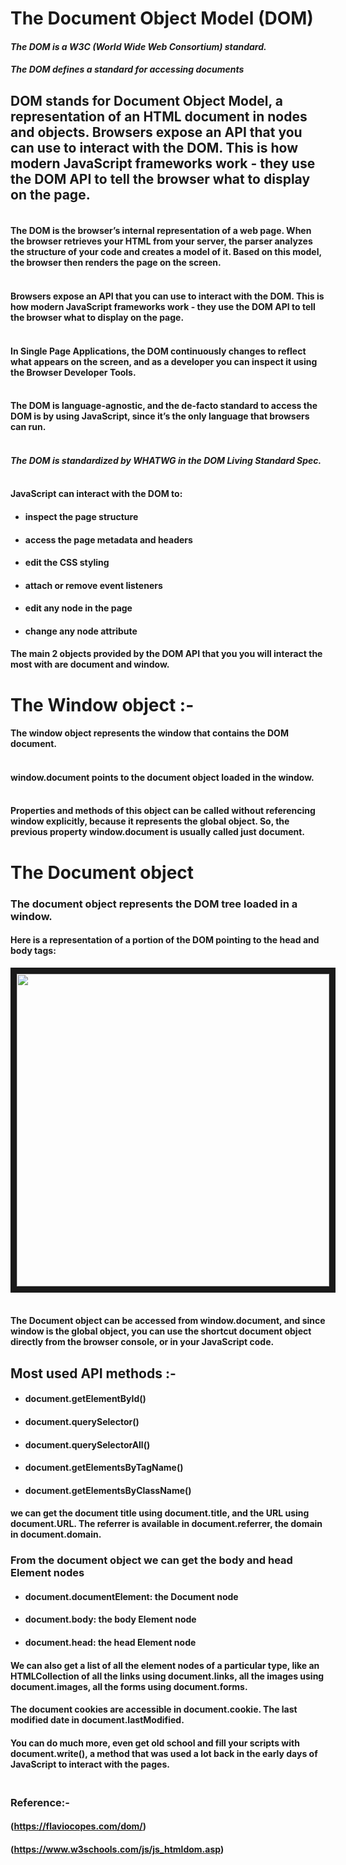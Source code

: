 # The Document Object Model (DOM)
#### *The DOM is a W3C (World Wide Web Consortium) standard.*

#### ***The DOM defines a standard for accessing documents***

## DOM stands for Document Object Model, a representation of an HTML document in nodes and objects. Browsers expose an API that you can use to interact with the DOM. This is how modern JavaScript frameworks work - they use the DOM API to tell the browser what to display on the page. <br>
#### <br> The DOM is the browser’s internal representation of a web page. When the browser retrieves your HTML from your server, the parser analyzes the structure of your code and creates a model of it. Based on this model, the browser then renders the page on the screen.
#### <br> Browsers expose an API that you can use to interact with the DOM. This is how modern JavaScript frameworks work - they use the DOM API to tell the browser what to display on the page.
#### <br> In Single Page Applications, the DOM continuously changes to reflect what appears on the screen, and as a developer you can inspect it using the Browser Developer Tools.
#### <br> The DOM is language-agnostic, and the de-facto standard to access the DOM is by using JavaScript, since it’s the only language that browsers can run.

#### <br> *The DOM is standardized by WHATWG in the DOM Living Standard Spec.*

#### <br> JavaScript can interact with the DOM to:

* #### inspect the page structure
* #### access the page metadata and headers
* #### edit the CSS styling
* #### attach or remove event listeners
* #### edit any node in the page
* #### change any node attribute

#### The main 2 objects provided by the DOM API that you you will interact the most with are **document** and **window**.

# The Window object :-
#### The **window** object represents the window that contains the DOM document.

#### <br> **window.document** points to the **document** object loaded in the window.

#### <br> Properties and methods of this object can be called without referencing **window** explicitly, because it represents the global object. So, the previous property **window.document** is usually called just **document**.

# The Document object
### The **document** object represents the DOM tree loaded in a window.

#### Here is a representation of a portion of the DOM pointing to the head and body tags:

<p align="center">
<img src="https://flaviocopes.com/dom/dom-body-head.png" width="500" height="500" border="10"/>
</p>


#### <br> The Document object can be accessed from window.document, and since window is the global object, you can use the shortcut document object directly from the browser console, or in your JavaScript code.

## Most used API methods :-

* #### document.getElementById()
* #### document.querySelector()
* #### document.querySelectorAll()
* #### document.getElementsByTagName()
* #### document.getElementsByClassName()

#### we can get the document title using **document.title**, and the URL using **document.URL**. The referrer is available in **document.referrer**, the domain in **document.domain**.

### From the **document** object we can get the body and head Element nodes
* #### document.documentElement: the Document node
* #### document.body: the body Element node
* #### document.head: the head Element node

#### We can also get a list of all the element nodes of a particular type, like an HTMLCollection of all the links using **document.links**, all the images using **document.images**, all the forms using **document.forms**.

#### The document cookies are accessible in **document.cookie**. The last modified date in **document.lastModified**.

#### You can do much more, even get old school and fill your scripts with document.write(), a method that was used a lot back in the early days of JavaScript to interact with the pages.

### <br> Reference:-
#### (https://flaviocopes.com/dom/)
#### (https://www.w3schools.com/js/js_htmldom.asp)